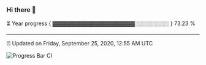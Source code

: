 ### Hi there 👋

⏳ Year progress { ▓▓▓▓▓▓▓▓▓▓▓▓▓▓▓▓▓▓▓▓▓░░░░░░░░░ } 73.23 %

---

⏰ Updated on Friday, September 25, 2020, 12:55 AM UTC

![Progress Bar CI](https://github.com/arthurbuhl/arthurbuhl/workflows/Progress%20Bar%20CI/badge.svg)
